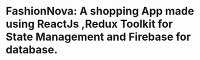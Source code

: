 # FashionNova: A shopping App made using ReactJs ,Redux Toolkit for State Management and Firebase for database.
